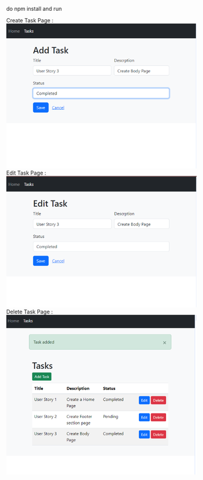 do npm install and run

Create Task Page :
![Alt text](assets/add-task.PNG)
Edit Task Page :
![Alt text](assets/edit-task.PNG)
Delete Task Page :
![Alt text](assets/view-tasks.PNG)
